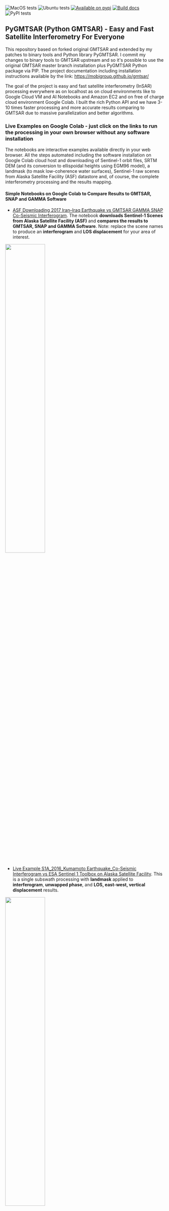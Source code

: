 ![MacOS tests](https://github.com/mobigroup/gmtsar/actions/workflows/macos.yml/badge.svg)
![Ubuntu tests](https://github.com/mobigroup/gmtsar/actions/workflows/ubuntu.yml/badge.svg)
[![Available on pypi](https://img.shields.io/pypi/v/pygmtsar.svg)](https://pypi.python.org/pypi/pygmtsar/)
[![Build docs](https://github.com/mobigroup/gmtsar/actions/workflows/pages/pages-build-deployment/badge.svg)](https://mobigroup.github.io/gmtsar/)
![PyPI tests](https://github.com/mobigroup/gmtsar/actions/workflows/pypi.yml/badge.svg)

## PyGMTSAR (Python GMTSAR) - Easy and Fast Satellite Interferometry For Everyone

This repository based on forked original GMTSAR and extended by my patches to binary tools and Python library PyGMTSAR. I commit my changes to binary tools to GMTSAR upstream and so it's possible to use the original GMTSAR master branch installation plus PyGMTSAR Python package via PIP. The project documentation including installation instructions available by the link: https://mobigroup.github.io/gmtsar/

The goal of the project is easy and fast satellite interferometry (InSAR) processing everywhere as on localhost as on cloud environments like to Google Cloud VM and AI Notebooks and Amazon EC2 and on free of charge cloud environment Google Colab. I built the rich Python API and we have 3-10 times faster processing and more accurate results comparing to GMTSAR due to massive parallelization and better algorithms.

### Live Examples on Google Colab - just click on the links to run the processing in your own browser without any software installation

The notebooks are interactive examples available directly in your web browser. All the steps automated including the software installation on Google Colab cloud host and downloading of Sentinel-1 orbit files, SRTM DEM (and its conversion to ellispoidal heights using EGM96 model), a landmask (to mask low-coherence water surfaces), Sentinel-1 raw scenes from Alaska Satellite Facility (ASF) datastore and, of course, the complete interferometry processing and the results mapping.

#### Simple Notebooks on Google Colab to Compare Results to GMTSAR, SNAP and GAMMA Software

* [ASF Downloading 2017 Iran–Iraq Earthquake vs GMTSAR GAMMA SNAP Co-Seismic Interferogram](https://colab.research.google.com/drive/12LJqlZNBUmvLlRl98rRFCbKveVPg9Ami?usp=sharing). The notebook **downloads Sentinel-1 Scenes from Alaska Satellite Facility (ASF)** and **compares the results to GMTSAR, SNAP and GAMMA Software**. Note: replace the scene names to produce an **interferogram** and **LOS displacement** for your area of interest.

<img src="https://user-images.githubusercontent.com/7342379/177748605-788889e5-9afd-44d8-bc3c-dc6efe920ea0.png" width="50%">

* [Live Example S1A_2016_Kumamoto Earthquake_Co-Seismic Interferogram vs ESA Sentinel 1 Toolbox on Alaska Satellite Facility](https://colab.research.google.com/drive/1PyYcxvuyzhh-g4NQEbKjcfTDQhREZInn?usp=sharing). This is a single subswath processing with **landmask** applied to **interferogram**, **unwapped phase**, and **LOS, east-west, vertical displacement** results.

<img src="https://user-images.githubusercontent.com/7342379/183805898-d7c1ad76-822e-428e-9259-f19cc9e7540e.jpg" width="50%">

<img src="https://user-images.githubusercontent.com/7342379/183816622-1dacce7e-6a2f-46b9-8e67-d701f55bdd30.png" width="50%">

<img src="https://user-images.githubusercontent.com/7342379/183649417-7fcb7f3f-8c8d-45e8-a2c9-9293498ebada.png" width="50%">

* [Live Example S1AB 2021 Crete Earthquake Co-Seismic Interferogram vs Centre of EO Research & Satellite Remote Sensing, Greece Report](https://colab.research.google.com/drive/1ZTPV4HY-UoLvDYVx0UGh_Z3B12scSh9E?usp=sharing) This is a single **cropped subswath** processing with **landmask** applied to **interferogram**, **unwapped phase**, and **LOS, east-west, vertical displacement** results.

<img src="https://user-images.githubusercontent.com/7342379/177004287-cdd4351c-0834-42ae-8e46-9da5e8b124bf.jpg" width="50%">

<img src="https://user-images.githubusercontent.com/7342379/183645260-f8529ff3-b014-499e-ba2f-ebea4937b2c2.png" width="50%">

* [GMTSAR example dataset S1A_Stack_CPGF_T173](https://colab.research.google.com/drive/1sljxm2jAMGXynq4EYam6Siz8OLcPLN0h?usp=sharing) This example illustrates **SBAS** and **PSI** analyses and **detrending** approach to remove **atmospheric noise** to produce much better results.

<img src="https://user-images.githubusercontent.com/7342379/135814732-aa0eb142-ae54-4a57-b271-c33b5174a28e.png" width="50%">

<img src="https://user-images.githubusercontent.com/7342379/189961167-bf3901e5-417c-41ce-a5ca-d1c74c239a04.png" width="50%">

#### More Complex Notebooks Still Available on Google Colab

The notebooks processing more than a single subswath or scene. It's possible on Google Colab limited resources using prepared datasets produced by PyGMTSAR "backup" command described in the notebooks.

* [ASF Downloading 2020 Ardabil, Iran Earthquake Co-Seismic Interferogram and LOS Displacement](https://colab.research.google.com/drive/1ZBVwlkiXMhSDS96oojpWrzTyRFIxv8Rp?usp=sharing). The notebook **downloads Sentinel-1 Scenes from Alaska Satellite Facility (ASF)** to **crop the area** and **merge subswaths** and **detrend** results. Note: replace the scene names to produce an interferogram for your area of interest.

#### Long Timeseries Analysis is not available on Google Colab 

See a separate GitHub repository for Yamchi Dam area dynamic model [YamchiDam](https://github.com/mobigroup/YamchiDam) Here two of my software tools [PyGMTSAR](https://github.com/mobigroup/gmtsar) [N-Cube ParaView plugin for 3D/4D GIS Data Visualization](https://github.com/mobigroup/ParaView-plugins) are combined together for 4D analysis and visualization:

<img src="https://user-images.githubusercontent.com/7342379/144747743-a24d72ec-8875-4272-91f9-ec1f937bb798.gif" width="50%">

### About me

I have STEM master's degree in radio physics and in 2004 I was awarded first prize of the All-Russian Physics competition for significant results in Inverse modeling for non-linear optics and holography, also applicable for Inverse Modeling of Gravity, Magnetic, and Thermal fields. To create laser-induced holograms in non-linear optical composites I worked on interferograms numerical modeling and development of satellite interferometry processing software is very close task and so I build PyGMTSAR. Also, that's the related to inverse modeling of potensial fields like to gravity and I build Geomed3D geophisical modeling software too. In addition to my fundamental science knowledge, I’m world class data scientist and software developer with 20 years experience in science and industrial development. I have worked on government contracts and universities projects and on projects for LG Corp, Google Inc, etc. You are able to find some of my software and results on LinkedIn and GitHub and Upwork, see the links below. By the way, I left Russia many years ago and I work remotely for about 20 years.

To order some research, development and support see my profile on freelance platform [Upwork](https://www.upwork.com/freelancers/~01e65e8e7221758623) And of cource you are able to use my Open Source software for you scientific research and geological exploration projects and beyond.

 [Geological models on YouTube channel](https://www.youtube.com/channel/UCSEeXKAn9f_bDiTjT6l87Lg)

 [Augmented Reality (AR) Geological Models](https://mobigroup.github.io/ParaView-Blender-AR/)

 [GitHub repositories](https://github.com/mobigroup)

 [English posts and articles on LinkedIn](https://www.linkedin.com/in/alexey-pechnikov/)

[Russian articles on Habr](https://habr.com/ru/users/N-Cube/posts/)

@ Alexey Pechnikov, 2022

